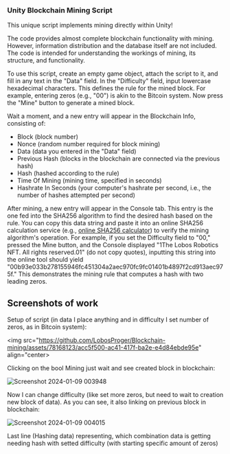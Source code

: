 ### Unity Blockchain Mining Script

This unique script implements mining directly within Unity!

The code provides almost complete blockchain functionality with mining. However, information distribution and the database itself are not included. The code is intended for understanding the workings of mining, its structure, and functionality.

To use this script, create an empty game object, attach the script to it, and fill in any text in the "Data" field. In the "Difficulty" field, input lowercase hexadecimal characters. This defines the rule for the mined block. For example, entering zeros (e.g., "00") is akin to the Bitcoin system. Now press the "Mine" button to generate a mined block.

Wait a moment, and a new entry will appear in the Blockchain Info, consisting of:

- Block (block number)
- Nonce (random number required for block mining)
- Data (data you entered in the "Data" field)
- Previous Hash (blocks in the blockchain are connected via the previous hash)
- Hash (hashed according to the rule)
- Time Of Mining (mining time, specified in seconds)
- Hashrate In Seconds (your computer's hashrate per second, i.e., the number of hashes attempted per second)

After mining, a new entry will appear in the Console tab. This entry is the one fed into the SHA256 algorithm to find the desired hash based on the rule. You can copy this data string and paste it into an online SHA256 calculation service (e.g., [online SHA256 calculator](https://emn178.github.io/online-tools/sha256.html)) to verify the mining algorithm's operation. For example, if you set the Difficulty field to "00," pressed the Mine button, and the Console displayed "1The Lobos Robotics NFT. All rights reserved.01" (do not copy quotes), inputting this string into the online tool should yield "00b93e033b278155946fc451304a2aec970fc9fc01401b4897f2cd913aec975f." This demonstrates the mining rule that computes a hash with two leading zeros.

## Screenshots of work
Setup of script (in data I place anything and in difficulty I set number of zeros, as in Bitcoin system):

<img src="https://github.com/LobosProger/Blockchain-mining/assets/78168123/acc5f500-ac41-417f-ba2e-e4d84ebde95e" align="center>

Clicking on the bool Mining just wait and see created block in blockchain:

![Screenshot 2024-01-09 003948](https://github.com/LobosProger/Blockchain-mining/assets/78168123/4861cb30-38de-4bfc-b35a-6a7550316923)

Now I can change difficulty (like set more zeros, but need to wait to creation new block of data). As you can see, it also linking on previous block in blockchain:

![Screenshot 2024-01-09 004015](https://github.com/LobosProger/Blockchain-mining/assets/78168123/22d1549d-36df-468d-ba66-b31ad4e0489e)

Last line (Hashing data) representing, which combination data is getting needing hash with setted difficulty (with starting specific amount of zeros)
